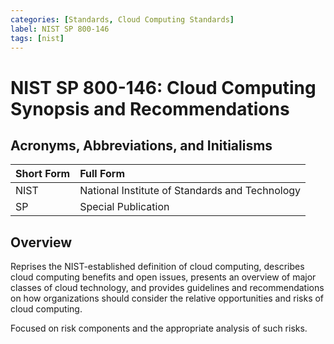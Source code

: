 ```yaml
---
categories: [Standards, Cloud Computing Standards]
label: NIST SP 800-146
tags: [nist]
---
```


# NIST SP 800-146: Cloud Computing Synopsis and Recommendations

## Acronyms, Abbreviations, and Initialisms

Short Form | Full Form
:--- | :---
NIST | National Institute of Standards and Technology
SP | Special Publication

## Overview

Reprises the NIST-established definition of cloud computing, describes cloud computing benefits and open issues, presents an overview of major classes of cloud technology, and provides guidelines and recommendations on how organizations should consider the relative opportunities and risks of cloud computing.

Focused on risk components and the appropriate analysis of such risks.
